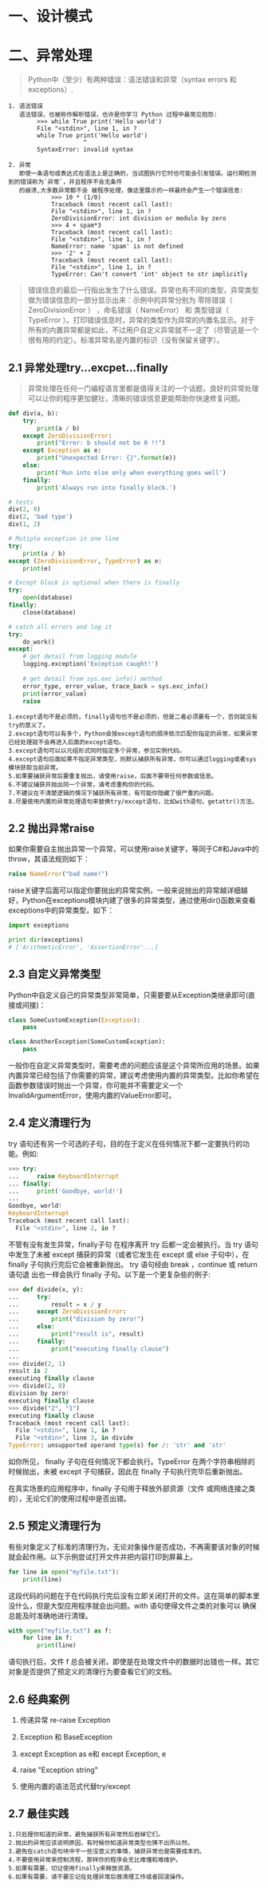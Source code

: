 # 一、设计模式

# 二、异常处理

> Python中（至少）有两种错误：语法错误和异常（syntax errors 和 exceptions）.

    1. 语法错误
       语法错误，也被称作解析错误，也许是你学习 Python 过程中最常见抱怨:
            >>> while True print('Hello world')
            File "<stdin>", line 1, in ?
            while True print('Hello world')
                         ^
            SyntaxError: invalid syntax

    2. 异常
       即使一条语句或表达式在语法上是正确的，当试图执行它时也可能会引发错误。运行期检测到的错误称为`异常`，并且程序不会无条件
       的崩溃,大多数异常都不会 被程序处理，像这里展示的一样最终会产生一个错误信息:
                >>> 10 * (1/0)
                Traceback (most recent call last):
                File "<stdin>", line 1, in ?
                ZeroDivisionError: int division or modulo by zero
                >>> 4 + spam*3
                Traceback (most recent call last):
                File "<stdin>", line 1, in ?
                NameError: name 'spam' is not defined
                >>> '2' + 2
                Traceback (most recent call last):
                File "<stdin>", line 1, in ?
                TypeError: Can't convert 'int' object to str implicitly

> 错误信息的最后一行指出发生了什么错误。异常也有不同的类型，异常类型做为错误信息的一部分显示出来：示例中的异常分别为 零除错误（ ZeroDivisionError ） ，命名错误（ NameError） 和 类型错误（ TypeError ）。打印错误信息时，异常的类型作为异常的内置名显示。对于所有的内置异常都是如此，不过用户自定义异常就不一定了（尽管这是一个很有用的约定）。标准异常名是内置的标识（没有保留关键字）。

## 2.1 异常处理try...excpet...finally

> 异常处理在任何一门编程语言里都是值得关注的一个话题，良好的异常处理可以让你的程序更加健壮，清晰的错误信息更能帮助你快速修复问题。

```Python
def div(a, b):
    try:
        print(a / b)
    except ZeroDivisionError:
        print("Error: b should not be 0 !!")
    except Exception as e:
        print("Unexpected Error: {}".format(e))
    else:
        print('Run into else only when everything goes well')
    finally:
        print('Always run into finally block.')

# tests
div(2, 0)
div(2, 'bad type')
div(1, 2)

# Mutiple exception in one line
try:
    print(a / b)
except (ZeroDivisionError, TypeError) as e:
    print(e)

# Except block is optional when there is finally
try:
    open(database)
finally:
    close(database)

# catch all errors and log it
try:
    do_work()
except:    
    # get detail from logging module
    logging.exception('Exception caught!')
    
    # get detail from sys.exc_info() method
    error_type, error_value, trace_back = sys.exc_info()
    print(error_value)
    raise
```

    1.except语句不是必须的，finally语句也不是必须的，但是二者必须要有一个，否则就没有try的意义了。
    2.except语句可以有多个，Python会按except语句的顺序依次匹配你指定的异常，如果异常已经处理就不会再进入后面的except语句。
    3.except语句可以以元组形式同时指定多个异常，参见实例代码。
    4.except语句后面如果不指定异常类型，则默认捕获所有异常，你可以通过logging或者sys模块获取当前异常。
    5.如果要捕获异常后要重复抛出，请使用raise，后面不要带任何参数或信息。
    6.不建议捕获并抛出同一个异常，请考虑重构你的代码。
    7.不建议在不清楚逻辑的情况下捕获所有异常，有可能你隐藏了很严重的问题。
    8.尽量使用内置的异常处理语句来替换try/except语句，比如with语句，getattr()方法。

## 2.2 抛出异常raise

如果你需要自主抛出异常一个异常，可以使用raise关键字，等同于C#和Java中的throw，其语法规则如下：

```Python
raise NameError("bad name!")
```

raise关键字后面可以指定你要抛出的异常实例，一般来说抛出的异常越详细越好，Python在exceptions模块内建了很多的异常类型，通过使用dir()函数来查看exceptions中的异常类型，如下：

```Python
import exceptions

print dir(exceptions)
# ['ArithmeticError', 'AssertionError'...]
```


## 2.3 自定义异常类型

Python中自定义自己的异常类型非常简单，只需要要从Exception类继承即可(直接或间接)：

```Python
class SomeCustomException(Exception):
    pass

class AnotherException(SomeCustomException):
    pass
```

一般你在自定义异常类型时，需要考虑的问题应该是这个异常所应用的场景。如果内置异常已经包括了你需要的异常，建议考虑使用内置的异常类型。比如你希望在函数参数错误时抛出一个异常，你可能并不需要定义一个InvalidArgumentError，使用内置的ValueError即可。

## 2.4 定义清理行为

try 语句还有另一个可选的子句，目的在于定义在任何情况下都一定要执行的功能。例如:

```Python
>>> try:
...     raise KeyboardInterrupt
... finally:
...     print('Goodbye, world!')
...
Goodbye, world!
KeyboardInterrupt
Traceback (most recent call last):
  File "<stdin>", line 2, in ?
```

不管有没有发生异常，finally子句 在程序离开 try 后都一定会被执行。当 try 语句中发生了未被 except 捕获的异常（或者它发生在 except 或 else 子句中），在 finally 子句执行完后它会被重新抛出。 try 语句经由 break ，continue 或 return 语句退 出也一样会执行 finally 子句。以下是一个更复杂些的例子:

```Python
>>> def divide(x, y):
...     try:
...         result = x / y
...     except ZeroDivisionError:
...         print("division by zero!")
...     else:
...         print("result is", result)
...     finally:
...         print("executing finally clause")
...
>>> divide(2, 1)
result is 2
executing finally clause
>>> divide(2, 0)
division by zero!
executing finally clause
>>> divide("2", "1")
executing finally clause
Traceback (most recent call last):
  File "<stdin>", line 1, in ?
  File "<stdin>", line 3, in divide
TypeError: unsupported operand type(s) for /: 'str' and 'str'
```

如你所见， finally 子句在任何情况下都会执行。TypeError 在两个字符串相除的时候抛出，未被 except 子句捕获，因此在 finally 子句执行完毕后重新抛出。

在真实场景的应用程序中，finally 子句用于释放外部资源（文件 或网络连接之类的），无论它们的使用过程中是否出错。

## 2.5 预定义清理行为

有些对象定义了标准的清理行为，无论对象操作是否成功，不再需要该对象的时候就会起作用。以下示例尝试打开文件并把内容打印到屏幕上。

```Python
for line in open("myfile.txt"):
    print(line)
```

这段代码的问题在于在代码执行完后没有立即关闭打开的文件。这在简单的脚本里没什么，但是大型应用程序就会出问题。with 语句使得文件之类的对象可以 确保总能及时准确地进行清理。

```Python
with open("myfile.txt") as f:
    for line in f:
        print(line)
```

语句执行后，文件 f 总会被关闭，即使是在处理文件中的数据时出错也一样。其它对象是否提供了预定义的清理行为要查看它们的文档。

## 2.6 经典案例

1. 传递异常 re-raise Exception

2. Exception 和 BaseException


3. except Exception as e和 except Exception, e


4. raise "Exception string"


5. 使用内置的语法范式代替try/except



## 2.7 最佳实践


    1.只处理你知道的异常，避免捕获所有异常然后吞掉它们。
    2.抛出的异常应该说明原因，有时候你知道异常类型也猜不出所以然。
    3.避免在catch语句块中干一些没意义的事情，捕获异常也是需要成本的。
    4.不要使用异常来控制流程，那样你的程序会无比难懂和难维护。
    5.如果有需要，切记使用finally来释放资源。
    6.如果有需要，请不要忘记在处理异常后做清理工作或者回滚操作。

